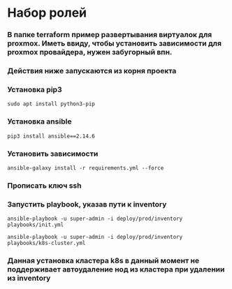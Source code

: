 # Набор ролей
### В папке terraform пример развертывания виртуалок для proxmox. Иметь ввиду, чтобы установить зависимости для proxmox провайдера, нужен забугорный впн.
### Действия ниже запускаются из корня проекта
### Установка pip3
```
sudo apt install python3-pip
```
### Установка ansible
```
pip3 install ansible==2.14.6
```
### Установить зависимости
```
ansible-galaxy install -r requirements.yml --force
```
### Прописать ключ ssh
### Запустить playbook, указав пути к inventory
```
ansible-playbook -u super-admin -i deploy/prod/inventory playbooks/init.yml
```
```
ansible-playbook -u super-admin -i deploy/prod/inventory playbooks/k8s-cluster.yml
```
### Данная установка кластера k8s в данный момент не поддерживает автоудаление нод из кластера при удалении из inventory